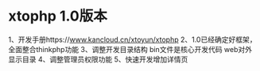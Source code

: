 # xtophp 1.0版本
1、开发手册https://www.kancloud.cn/xtoyun/xtophp
2、1.0已经确定好框架，全面整合thinkphp功能
3、调整开发目录结构
	bin文件是核心开发代码
	web对外显示目录
4、调整管理员权限功能
5、快速开发增加详情页